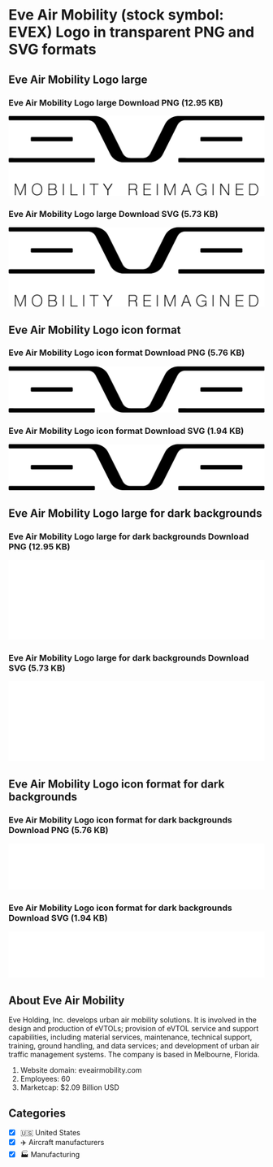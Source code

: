 # Eve Air Mobility (stock symbol: EVEX) Logo in transparent PNG and SVG formats

## Eve Air Mobility Logo large

### Eve Air Mobility Logo large Download PNG (12.95 KB)

![Eve Air Mobility Logo large Download PNG (12.95 KB)](/img/orig/EVEX_BIG-b9fed2bf.png)

### Eve Air Mobility Logo large Download SVG (5.73 KB)

![Eve Air Mobility Logo large Download SVG (5.73 KB)](/img/orig/EVEX_BIG-050968a0.svg)

## Eve Air Mobility Logo icon format

### Eve Air Mobility Logo icon format Download PNG (5.76 KB)

![Eve Air Mobility Logo icon format Download PNG (5.76 KB)](/img/orig/EVEX-c7916e62.png)

### Eve Air Mobility Logo icon format Download SVG (1.94 KB)

![Eve Air Mobility Logo icon format Download SVG (1.94 KB)](/img/orig/EVEX-d49fabd4.svg)

## Eve Air Mobility Logo large for dark backgrounds

### Eve Air Mobility Logo large for dark backgrounds Download PNG (12.95 KB)

![Eve Air Mobility Logo large for dark backgrounds Download PNG (12.95 KB)](/img/orig/EVEX_BIG.D-9198189e.png)

### Eve Air Mobility Logo large for dark backgrounds Download SVG (5.73 KB)

![Eve Air Mobility Logo large for dark backgrounds Download SVG (5.73 KB)](/img/orig/EVEX_BIG.D-44b3854a.svg)

## Eve Air Mobility Logo icon format for dark backgrounds

### Eve Air Mobility Logo icon format for dark backgrounds Download PNG (5.76 KB)

![Eve Air Mobility Logo icon format for dark backgrounds Download PNG (5.76 KB)](/img/orig/EVEX.D-b6f409bb.png)

### Eve Air Mobility Logo icon format for dark backgrounds Download SVG (1.94 KB)

![Eve Air Mobility Logo icon format for dark backgrounds Download SVG (1.94 KB)](/img/orig/EVEX.D-39102a04.svg)

## About Eve Air Mobility

Eve Holding, Inc. develops urban air mobility solutions. It is involved in the design and production of eVTOLs; provision of eVTOL service and support capabilities, including material services, maintenance, technical support, training, ground handling, and data services; and development of urban air traffic management systems. The company is based in Melbourne, Florida.

1. Website domain: eveairmobility.com
2. Employees: 60
3. Marketcap: $2.09 Billion USD


## Categories
- [x] 🇺🇸 United States
- [x] ✈️ Aircraft manufacturers
- [x] 🏭 Manufacturing
